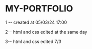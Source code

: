 # MY-PORTFOLIO




1 -- created at 05/03/24 17:00 

2-- html and css edited at the same day

3-- html and css edited  7/3

 
 
